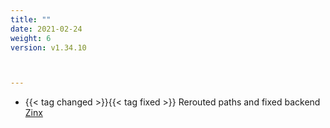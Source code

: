 ```yaml
---
title: ""
date: 2021-02-24
weight: 6
version: v1.34.10



---
```


- {{< tag changed >}}{{< tag fixed >}} Rerouted paths and fixed backend <a href=https://github.com/zinx-yt>Zinx</a>
